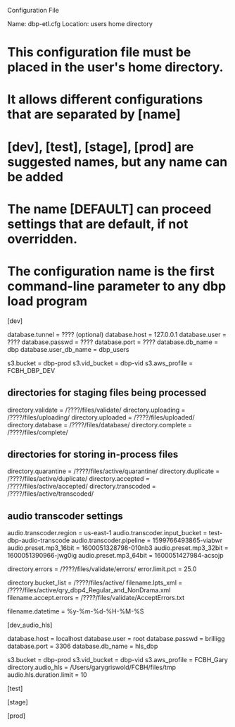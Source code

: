 Configuration File

Name: dbp-etl.cfg
Location: users home directory

# This configuration file must be placed in the user's home directory.
# It allows different configurations that are separated by [name]
# [dev], [test], [stage], [prod] are suggested names, but any name can be added
# The name [DEFAULT] can proceed settings that are default, if not overridden.
# The configuration name is the first command-line parameter to any dbp load program

[dev]

database.tunnel = ???? (optional)
database.host	= 127.0.0.1
database.user	= ????
database.passwd = ????
database.port	= ????
database.db_name = dbp
database.user_db_name = dbp_users

s3.bucket		= dbp-prod
s3.vid_bucket	= dbp-vid
s3.aws_profile	= FCBH_DBP_DEV

## directories for staging files being processed
directory.validate	= /????/files/validate/
directory.uploading = /????/files/uploading/
directory.uploaded	= /????/files/uploaded/
directory.database	= /????/files/database/
directory.complete	= /????/files/complete/


## directories for storing in-process files
directory.quarantine = /????/files/active/quarantine/
directory.duplicate = /????/files/active/duplicate/
directory.accepted = /????/files/active/accepted/
directory.transcoded = /????/files/active/transcoded/

## audio transcoder settings
audio.transcoder.region	= us-east-1
audio.transcoder.input_bucket = test-dbp-audio-transcode
audio.transcoder.pipeline = 1599766493865-viabwr
audio.preset.mp3_16bit = 1600051328798-010nb3
audio.preset.mp3_32bit = 1600051390966-jwg0ig
audio.preset.mp3_64bit = 1600051427984-acsojp

directory.errors = /????/files/validate/errors/
error.limit.pct = 25.0

directory.bucket_list  = /????/files/active/
filename.lpts_xml	   = /????/files/active/qry_dbp4_Regular_and_NonDrama.xml
filename.accept.errors = /????/files/validate/AcceptErrors.txt

filename.datetime	= %y-%m-%d-%H-%M-%S

[dev_audio_hls]

database.host 	= localhost
database.user 	= root
database.passwd = brilligg
database.port	= 3306
database.db_name = hls_dbp

s3.bucket = dbp-prod
s3.vid_bucket = dbp-vid
s3.aws_profile = FCBH_Gary
directory.audio_hls = /Users/garygriswold/FCBH/files/tmp
audio.hls.duration.limit = 10

[test]

[stage]

[prod]

